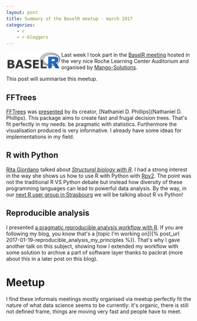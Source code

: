```yaml
---
layout: post
title: Summary of the BaselR meetup - march 2017
categories: 
    - r 
    - r-bloggers 
---
```


<a href="http://www.baselr.org"><img src="/assets/baselr-logo.png" alt="article_cover" style="float:left;width:150px"></a>

Last week I took part in the [BaselR meeting](http://www.baselr.org) hosted in the very nice Roche Learning Center Auditorium and organised by [Mango-Solutions](http://www.mango-solutions.com/wp/). 

This post will summarise this meetup.

## FFTrees

[FFTrees](https://github.com/ndphillips/FFTrees) was [presented](https://ndphillips.github.io/BaselR/#1) by its creator, [Nathaniel D. Phillips](Nathaniel D. Phillips). This package aims to create fast and frugal decision trees. That's fit perfectly in my needs: be pragmatic with statistics. Furthermore the visualisation produced is very informative. I already have some ideas for implementations in my field.

## R with Python

[Rita Giordano](https://www.linkedin.com/in/ritagiordano/) talked about [*Structural biology with R*](http://www.baselr.org/presentations/2017/03/BaselR_-_Structural_Biology_with_R_-_Rita_Giordano_-_20170307.pdf). I had a strong interest in the way she shows us how to use R with Python with [Rpy2](https://rpy2.bitbucket.io/). The point was not the traditional R VS Python debate but instead how diversity of these programming languages can lead to powerful data analysis. By the way, in our [next R user group in Strasbourg](http://www.baselr.org/presentations/2017/03/BaselR_-_Structural_Biology_with_R_-_Rita_Giordano_-_20170307.pdf) we will be talking about R vs Python!

## Reproducible analysis

I presented [a pragmatic reproducible analysis workflow with R](http://www.baselr.org/presentations/2017/03/BaselR_-_Reproducible_analysis_-_Joris_Muller_-_20170307.pdf). If you are following my blog, you know that's a [topic I'm working on]({% post_url 2017-01-19-reproducible_analysis_my_principles %}). That's why I gave another talk on this subject, showing how I extended my workflow with some solution to archive a part of software layer thanks to packrat (more about this in a later post on this blog).

# Meetup

I find these informals meetings mostly organised via meetup perfectly fit the nature of what data science seems to be currently: it's organic, there is still not defined frame, things are moving very fast and people have to meet. 
